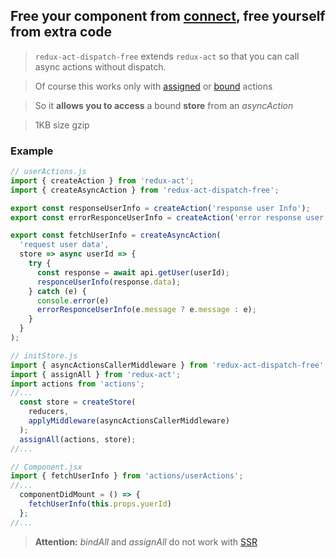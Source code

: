 ## Free your component from [connect](https://github.com/reactjs/react-redux), free yourself from extra code

> `redux-act-dispatch-free` extends `redux-act` so that you can call async actions without dispatch.

> Of course this works only with [assigned](https://github.com/pauldijou/redux-act#assignallactioncreators-stores) or [bound](https://github.com/pauldijou/redux-act#bindallactioncreators-stores) actions

> So it **allows you to access** a bound **store** from an *asyncAction*

> 1KB size gzip

### Example
```javascript
// userActions.js
import { createAction } from 'redux-act';
import { createAsyncAction } from 'redux-act-dispatch-free';

export const responseUserInfo = createAction('response user Info');
export const errorResponceUserInfo = createAction('error response user Info');

export const fetchUserInfo = createAsyncAction(
  'request user data',
  store => async userId => {
    try {
      const response = await api.getUser(userId);
      responceUserInfo(response.data);
    } catch (e) {
      console.error(e)
      errorResponceUserInfo(e.message ? e.message : e);
    }
  }
);
```

```javascript
// initStore.js
import { asyncActionsCallerMiddleware } from 'redux-act-dispatch-free';
import { assignAll } from 'redux-act';
import actions from 'actions';
//...
  const store = createStore(
    reducers,
    applyMiddleware(asyncActionsCallerMiddleware)
  );
  assignAll(actions, store);
//...
```

```javascript
// Component.jsx
import { fetchUserInfo } from 'actions/userActions';
//...
  componentDidMount = () => {
    fetchUserInfo(this.props.yuerId)
  };
//...
```

> **Attention:** *bindAll* and *assignAll* do not work with [SSR](http://redux.js.org/docs/recipes/ServerRendering.html)
